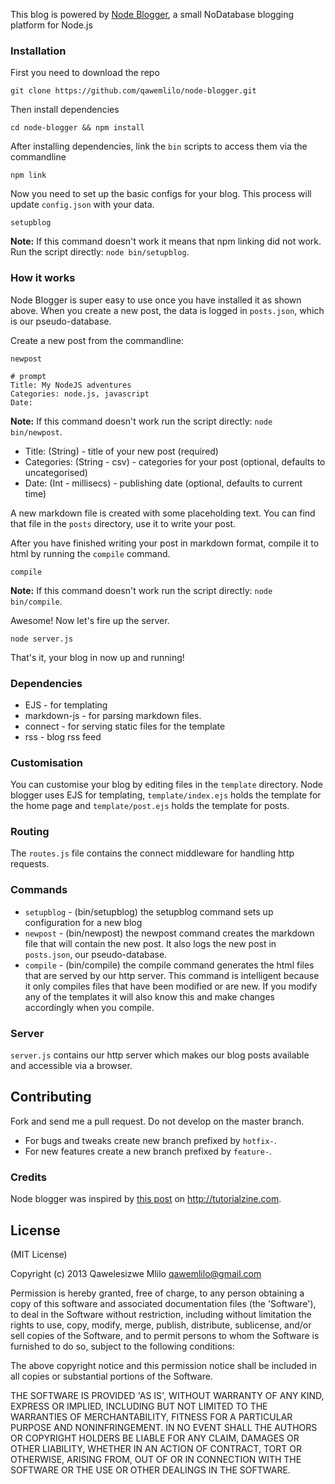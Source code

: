 This blog is powered by [Node Blogger](https://github.com/qawemlilo/node-blogger), a small NoDatabase blogging platform for Node.js 

### Installation

First you need to download the repo

    git clone https://github.com/qawemlilo/node-blogger.git

Then install dependencies

    cd node-blogger && npm install

After installing dependencies, link the `bin` scripts to access them via the commandline

    npm link

Now you need to set up the basic configs for your blog. This process will update `config.json` with your data.

    setupblog 
    
**Note:** If this command doesn't work it means that npm linking did not work. Run the script directly: `node bin/setupblog`.





### How it works
Node Blogger is super easy to use once you have installed it as shown above. When you create a new post, the data is logged in `posts.json`, which is our pseudo-database.

Create a new post from the commandline: 

    newpost

    # prompt
    Title: My NodeJS adventures
    Categories: node.js, javascript
    Date: 
**Note:** If this command doesn't work run the script directly: `node bin/newpost`.

 - Title: (String) - title of your new post (required)
 - Categories: (String - csv) - categories for your post (optional, defaults to uncategorised)
 - Date: (Int - millisecs) - publishing date (optional, defaults to current time)
 
A new markdown file is created with some placeholding text. You can find that file in the `posts` directory, use it to write your post.

After you have finished writing your post in markdown format, compile it to html by running the `compile` command.

    compile
    
**Note:** If this command doesn't work run the script directly: `node bin/compile`.

Awesome! Now let's fire up the server.

    node server.js

That's it, your blog in now up and running!

### Dependencies
 - EJS -  for templating
 - markdown-js - for parsing markdown files.
 - connect - for serving static files for the template
 - rss - blog rss feed
 
### Customisation
You can customise your blog by editing files in the `template` directory. Node blogger uses EJS for templating, `template/index.ejs` holds the template for the home page and `template/post.ejs` holds the template for posts. 


### Routing
The `routes.js` file contains the connect middleware for handling http requests.

### Commands
 - `setupblog` - (bin/setupblog) the setupblog command sets up configuration for a new blog 
 - `newpost` - (bin/newpost) the newpost command creates the markdown file that will contain the new post. It also logs the new post in `posts.json`, our pseudo-database.
 - `compile` - (bin/compile) the compile command generates the html files that are served by our http server. This command is intelligent because it only compiles files that have been modified or are new. If you modify any of the templates it will also know this and make changes accordingly when you compile.

### Server
`server.js` contains our http server which makes our blog posts available and accessible via a browser.


## Contributing
Fork and send me a pull request. Do not develop on the master branch.

 - For bugs and tweaks create new branch prefixed by `hotfix-`.
 - For new features create a new branch prefixed by `feature-`.

        
  
### Credits
Node blogger was inspired by [this post](http://tutorialzine.com/2013/03/simple-php-blogging-system) on http://tutorialzine.com.







## License

(MIT License)

Copyright (c) 2013 Qawelesizwe Mlilo <qawemlilo@gmail.com>

Permission is hereby granted, free of charge, to any person obtaining a copy of this software and associated documentation files (the 'Software'), to deal in the Software without restriction, including without limitation the rights to use, copy, modify, merge, publish, distribute, sublicense, and/or sell copies of the Software, and to permit persons to whom the Software is furnished to do so, subject to the following conditions:

The above copyright notice and this permission notice shall be included in all copies or substantial portions of the Software.

THE SOFTWARE IS PROVIDED 'AS IS', WITHOUT WARRANTY OF ANY KIND, EXPRESS OR IMPLIED, INCLUDING BUT NOT LIMITED TO THE WARRANTIES OF MERCHANTABILITY, FITNESS FOR A PARTICULAR PURPOSE AND NONINFRINGEMENT. IN NO EVENT SHALL THE AUTHORS OR COPYRIGHT HOLDERS BE LIABLE FOR ANY CLAIM, DAMAGES OR OTHER LIABILITY, WHETHER IN AN ACTION OF CONTRACT, TORT OR OTHERWISE, ARISING FROM, OUT OF OR IN CONNECTION WITH THE SOFTWARE OR THE USE OR OTHER DEALINGS IN THE SOFTWARE.
